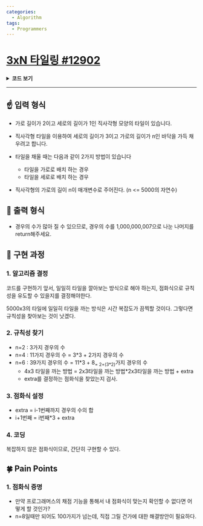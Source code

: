 ```yaml
---
categories:
  - Algorithm
tags:
  - Programmers
---
```

# [3xN 타일링 #12902](https://programmers.co.kr/learn/courses/30/lessons/12902)

<details>

<summary><b>코드 보기</b></summary>

<div markdown="1">

```python
def solution(n):
    answer = 0
    if n%2 == 1:	# n이 홀수면 타일 채우기 불가능.
        return 0
    target = n//2	# 몇 번 DP를 실행할 지 결정
    
    tiling = [0] * (target+1)
    tiling[1] = 3	# 규칙을 따르는 값
    extra = 2		# 규칙 외 값

    for i in range(2,target+1):
        tiling[i] = tiling[i-1]*3 + extra
        extra += tiling[i-1]*2
    
    answer = tiling[target]%1000000007
    return answer
```

</div>

</details>

- - - 

## ☝ 입력 형식

+ 가로 길이가 2이고 세로의 길이가 1인 직사각형 모양의 타일이 있습니다. 
+ 직사각형 타일을 이용하여 세로의 길이가 3이고 가로의 길이가 n인 바닥을 가득 채우려고 합니다.

+ 타일을 채울 때는 다음과 같이 2가지 방법이 있습니다
	-   타일을 가로로 배치 하는 경우
	-   타일을 세로로 배치 하는 경우
+ 직사각형의 가로의 길이 n이 매개변수로 주어진다. (n <= 5000의 자연수)

## 🤞 출력 형식

+ 경우의 수가 많아 질 수 있으므로, 경우의 수를 1,000,000,007으로 나눈 나머지를 return해주세요.

 
## 🤟 구현 과정

### 1. 알고리즘 결정

코드를 구현하기 앞서, 일일히 타일을 깔아보는 방식으로 해야 하는지, 점화식으로 규칙성을 유도할 수 있을지를 결정해야한다.

5000x3의 타일에 일일히 타일을 까는 방식은 시간 복잡도가 끔찍할 것이다.
그렇다면 규칙성을 찾아보는 것이 낫겠다.

### 2. 규칙성 찾기

- n=2 : 3가지 경우의 수
- n=4 : 11가지 경우의 수 = 3*3 + 2가지 경우의 수
- n=6 : 39가지 경우의 수 = 11*3 + 8<sub>= 2+(3\*2)</sub>가지 경우의 수
	+ 4x3 타일을 까는 방법 = 2x3타일을 까는 방법*2x3타일을 까는 방법 + extra
	+ extra를 결정하는 점화식을 찾았는지 검사.

### 3. 점화식 설정 
- extra = i-1번째까지 경우의 수의 합
- i+1번째 = i번째*3 + extra

### 4. 코딩
복잡하지 않은 점화식이므로, 간단히 구현할 수 있다.

## 🍀 Pain Points

### 1. 점화식 증명

+ 만약 프로그래머스의 채점 기능을 통해서 내 점화식이 맞는지 확인할 수 없다면 어떻게 할 것인가?
+ n=8일때만 되어도 100가지가 넘는데, 직접 그릴 건가에 대한 해결방안이 필요하다.

